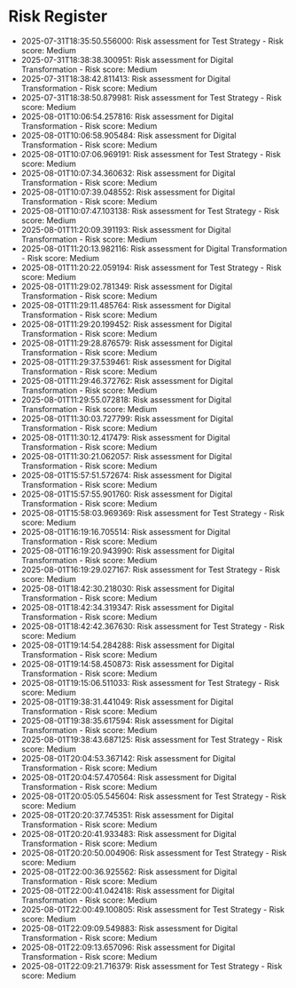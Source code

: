 # Risk Register

- 2025-07-31T18:35:50.556000: Risk assessment for Test Strategy - Risk score: Medium
- 2025-07-31T18:38:38.300951: Risk assessment for Digital Transformation - Risk score: Medium
- 2025-07-31T18:38:42.811413: Risk assessment for Digital Transformation - Risk score: Medium
- 2025-07-31T18:38:50.879981: Risk assessment for Test Strategy - Risk score: Medium
- 2025-08-01T10:06:54.257816: Risk assessment for Digital Transformation - Risk score: Medium
- 2025-08-01T10:06:58.905484: Risk assessment for Digital Transformation - Risk score: Medium
- 2025-08-01T10:07:06.969191: Risk assessment for Test Strategy - Risk score: Medium
- 2025-08-01T10:07:34.360632: Risk assessment for Digital Transformation - Risk score: Medium
- 2025-08-01T10:07:39.048552: Risk assessment for Digital Transformation - Risk score: Medium
- 2025-08-01T10:07:47.103138: Risk assessment for Test Strategy - Risk score: Medium
- 2025-08-01T11:20:09.391193: Risk assessment for Digital Transformation - Risk score: Medium
- 2025-08-01T11:20:13.982116: Risk assessment for Digital Transformation - Risk score: Medium
- 2025-08-01T11:20:22.059194: Risk assessment for Test Strategy - Risk score: Medium
- 2025-08-01T11:29:02.781349: Risk assessment for Digital Transformation - Risk score: Medium
- 2025-08-01T11:29:11.485764: Risk assessment for Digital Transformation - Risk score: Medium
- 2025-08-01T11:29:20.199452: Risk assessment for Digital Transformation - Risk score: Medium
- 2025-08-01T11:29:28.876579: Risk assessment for Digital Transformation - Risk score: Medium
- 2025-08-01T11:29:37.539461: Risk assessment for Digital Transformation - Risk score: Medium
- 2025-08-01T11:29:46.372762: Risk assessment for Digital Transformation - Risk score: Medium
- 2025-08-01T11:29:55.072818: Risk assessment for Digital Transformation - Risk score: Medium
- 2025-08-01T11:30:03.727799: Risk assessment for Digital Transformation - Risk score: Medium
- 2025-08-01T11:30:12.417479: Risk assessment for Digital Transformation - Risk score: Medium
- 2025-08-01T11:30:21.062057: Risk assessment for Digital Transformation - Risk score: Medium
- 2025-08-01T15:57:51.572674: Risk assessment for Digital Transformation - Risk score: Medium
- 2025-08-01T15:57:55.901760: Risk assessment for Digital Transformation - Risk score: Medium
- 2025-08-01T15:58:03.969369: Risk assessment for Test Strategy - Risk score: Medium
- 2025-08-01T16:19:16.705514: Risk assessment for Digital Transformation - Risk score: Medium
- 2025-08-01T16:19:20.943990: Risk assessment for Digital Transformation - Risk score: Medium
- 2025-08-01T16:19:29.027167: Risk assessment for Test Strategy - Risk score: Medium
- 2025-08-01T18:42:30.218030: Risk assessment for Digital Transformation - Risk score: Medium
- 2025-08-01T18:42:34.319347: Risk assessment for Digital Transformation - Risk score: Medium
- 2025-08-01T18:42:42.367630: Risk assessment for Test Strategy - Risk score: Medium
- 2025-08-01T19:14:54.284288: Risk assessment for Digital Transformation - Risk score: Medium
- 2025-08-01T19:14:58.450873: Risk assessment for Digital Transformation - Risk score: Medium
- 2025-08-01T19:15:06.511033: Risk assessment for Test Strategy - Risk score: Medium
- 2025-08-01T19:38:31.441049: Risk assessment for Digital Transformation - Risk score: Medium
- 2025-08-01T19:38:35.617594: Risk assessment for Digital Transformation - Risk score: Medium
- 2025-08-01T19:38:43.687125: Risk assessment for Test Strategy - Risk score: Medium
- 2025-08-01T20:04:53.367142: Risk assessment for Digital Transformation - Risk score: Medium
- 2025-08-01T20:04:57.470564: Risk assessment for Digital Transformation - Risk score: Medium
- 2025-08-01T20:05:05.545604: Risk assessment for Test Strategy - Risk score: Medium
- 2025-08-01T20:20:37.745351: Risk assessment for Digital Transformation - Risk score: Medium
- 2025-08-01T20:20:41.933483: Risk assessment for Digital Transformation - Risk score: Medium
- 2025-08-01T20:20:50.004906: Risk assessment for Test Strategy - Risk score: Medium
- 2025-08-01T22:00:36.925562: Risk assessment for Digital Transformation - Risk score: Medium
- 2025-08-01T22:00:41.042418: Risk assessment for Digital Transformation - Risk score: Medium
- 2025-08-01T22:00:49.100805: Risk assessment for Test Strategy - Risk score: Medium
- 2025-08-01T22:09:09.549883: Risk assessment for Digital Transformation - Risk score: Medium
- 2025-08-01T22:09:13.657096: Risk assessment for Digital Transformation - Risk score: Medium
- 2025-08-01T22:09:21.716379: Risk assessment for Test Strategy - Risk score: Medium
